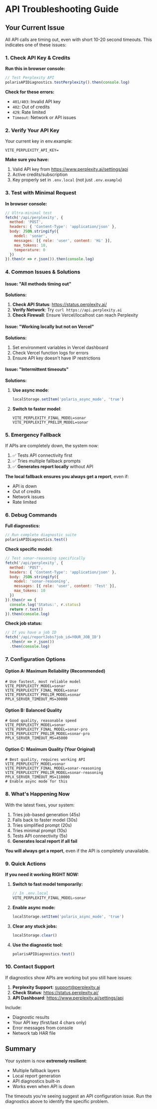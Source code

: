 # API Troubleshooting Guide

## Your Current Issue
All API calls are timing out, even with short 10-20 second timeouts. This indicates one of these issues:

### 1. Check API Key & Credits

**Run this in browser console:**
```javascript
// Test Perplexity API
polarisAPIDiagnostics.testPerplexity().then(console.log)
```

**Check for these errors:**
- `401/403`: Invalid API key
- `402`: Out of credits
- `429`: Rate limited
- `Timeout`: Network or API issues

### 2. Verify Your API Key

Your current key in env.example:
```env
VITE_PERPLEXITY_API_KEY=
```

**Make sure you have:**
1. Valid API key from https://www.perplexity.ai/settings/api
2. Active credits/subscription
3. Key properly set in `.env.local` (not just `.env.example`)

### 3. Test with Minimal Request

**In browser console:**
```javascript
// Ultra-minimal test
fetch('/api/perplexity', {
  method: 'POST',
  headers: { 'Content-Type': 'application/json' },
  body: JSON.stringify({
    model: 'sonar',
    messages: [{ role: 'user', content: 'Hi' }],
    max_tokens: 10,
    temperature: 0
  })
}).then(r => r.json()).then(console.log)
```

### 4. Common Issues & Solutions

#### Issue: "All methods timing out"
**Solutions:**
1. **Check API Status**: https://status.perplexity.ai/
2. **Verify Network**: Try `curl https://api.perplexity.ai` 
3. **Check Firewall**: Ensure Vercel/localhost can reach Perplexity

#### Issue: "Working locally but not on Vercel"
**Solutions:**
1. Set environment variables in Vercel dashboard
2. Check Vercel function logs for errors
3. Ensure API key doesn't have IP restrictions

#### Issue: "Intermittent timeouts"
**Solutions:**
1. **Use async mode**: 
   ```javascript
   localStorage.setItem('polaris_async_mode', 'true')
   ```
2. **Switch to faster model**:
   ```env
   VITE_PERPLEXITY_FINAL_MODEL=sonar
   VITE_PERPLEXITY_PRELIM_MODEL=sonar
   ```

### 5. Emergency Fallback

If APIs are completely down, the system now:
1. ✅ Tests API connectivity first
2. ✅ Tries multiple fallback prompts
3. ✅ **Generates report locally** without API

**The local fallback ensures you always get a report**, even if:
- API is down
- Out of credits
- Network issues
- Rate limited

### 6. Debug Commands

**Full diagnostics:**
```javascript
// Run complete diagnostic suite
polarisAPIDiagnostics.test()
```

**Check specific model:**
```javascript
// Test sonar-reasoning specifically
fetch('/api/perplexity', {
  method: 'POST',
  headers: { 'Content-Type': 'application/json' },
  body: JSON.stringify({
    model: 'sonar-reasoning',
    messages: [{ role: 'user', content: 'Test' }],
    max_tokens: 10
  })
}).then(r => {
  console.log('Status:', r.status)
  return r.text()
}).then(console.log)
```

**Check job status:**
```javascript
// If you have a job ID
fetch('/api/reportJobs?job_id=YOUR_JOB_ID')
  .then(r => r.json())
  .then(console.log)
```

### 7. Configuration Options

#### Option A: Maximum Reliability (Recommended)
```env
# Use fastest, most reliable model
VITE_PERPLEXITY_MODEL=sonar
VITE_PERPLEXITY_FINAL_MODEL=sonar
VITE_PERPLEXITY_PRELIM_MODEL=sonar
PPLX_SERVER_TIMEOUT_MS=30000
```

#### Option B: Balanced Quality
```env
# Good quality, reasonable speed
VITE_PERPLEXITY_MODEL=sonar
VITE_PERPLEXITY_FINAL_MODEL=sonar-pro
VITE_PERPLEXITY_PRELIM_MODEL=sonar-pro
PPLX_SERVER_TIMEOUT_MS=45000
```

#### Option C: Maximum Quality (Your Original)
```env
# Best quality, requires working API
VITE_PERPLEXITY_MODEL=sonar
VITE_PERPLEXITY_FINAL_MODEL=sonar-reasoning
VITE_PERPLEXITY_PRELIM_MODEL=sonar-reasoning
PPLX_SERVER_TIMEOUT_MS=110000
# Enable async mode for this
```

### 8. What's Happening Now

With the latest fixes, your system:
1. Tries job-based generation (45s)
2. Falls back to faster model (30s)
3. Tries simplified prompt (20s)
4. Tries minimal prompt (10s)
5. Tests API connectivity (5s)
6. **Generates local report if all fail**

**You will always get a report**, even if the API is completely unavailable.

### 9. Quick Actions

**If you need it working RIGHT NOW:**

1. **Switch to fast model temporarily:**
   ```javascript
   // In .env.local
   VITE_PERPLEXITY_FINAL_MODEL=sonar
   ```

2. **Enable async mode:**
   ```javascript
   localStorage.setItem('polaris_async_mode', 'true')
   ```

3. **Clear any stuck jobs:**
   ```javascript
   localStorage.clear()
   ```

4. **Use the diagnostic tool:**
   ```javascript
   polarisAPIDiagnostics.test()
   ```

### 10. Contact Support

If diagnostics show APIs are working but you still have issues:

1. **Perplexity Support**: support@perplexity.ai
2. **Check Status**: https://status.perplexity.ai/
3. **API Dashboard**: https://www.perplexity.ai/settings/api

Include:
- Diagnostic results
- Your API key (first/last 4 chars only)
- Error messages from console
- Network tab HAR file

## Summary

Your system is now **extremely resilient**:
- Multiple fallback layers
- Local report generation
- API diagnostics built-in
- Works even when API is down

The timeouts you're seeing suggest an API configuration issue. Run the diagnostics above to identify the specific problem.
